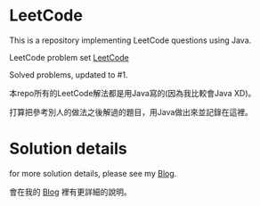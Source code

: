 # LeetCode
This is a repository implementing LeetCode questions using Java.

LeetCode problem set [LeetCode](https://leetcode.com/problemset/algorithms/)

Solved problems, updated to #1.

本repo所有的LeetCode解法都是用Java寫的(因為我比較會Java XD)。

打算把參考別人的做法之後解過的題目，用Java做出來並記錄在這裡。

# Solution details
for more solution details, please see my [Blog](http://tomroy.github.io).

會在我的 [Blog](http://tomroy.github.io) 裡有更詳細的說明。